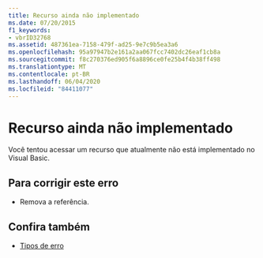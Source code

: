 ```yaml
---
title: Recurso ainda não implementado
ms.date: 07/20/2015
f1_keywords:
- vbrID32768
ms.assetid: 487361ea-7158-479f-ad25-9e7c9b5ea3a6
ms.openlocfilehash: 95a97947b2e161a2aa067fcc7402dc26eaf1cb8a
ms.sourcegitcommit: f8c270376ed905f6a8896ce0fe25b4f4b38ff498
ms.translationtype: MT
ms.contentlocale: pt-BR
ms.lasthandoff: 06/04/2020
ms.locfileid: "84411077"
---
```

# <a name="feature-not-yet-implemented"></a>Recurso ainda não implementado
Você tentou acessar um recurso que atualmente não está implementado no Visual Basic.  
  
## <a name="to-correct-this-error"></a>Para corrigir este erro  
  
- Remova a referência.  
  
## <a name="see-also"></a>Confira também

- [Tipos de erro](../programming-guide/language-features/error-types.md)
